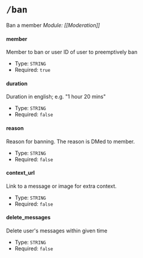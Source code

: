 # `/ban`
Ban a member
*Module: [[Moderation]]*
#### member
Member to ban or user ID of user to preemptively ban
- Type: `STRING`
- Required: `true`
#### duration
Duration in english; e.g. "1 hour 20 mins"
- Type: `STRING`
- Required: `false`
#### reason
Reason for banning. The reason is DMed to member.
- Type: `STRING`
- Required: `false`
#### context_url
Link to a message or image for extra context.
- Type: `STRING`
- Required: `false`
#### delete_messages
Delete user's messages within given time
- Type: `STRING`
- Required: `false`